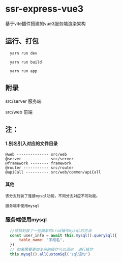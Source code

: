 
# ssr-express-vue3
基于vite插件搭建的vue3服务端渲染架构


## 运行、打包

```本地运行
  yarn run dev
```
```构建
  yarn run build
```
```启动
  yarn run app
```

## 附录

src/server 服务端

src/web    前端

## 注：
 #### 1.别名引入对应的文件目录

 ```
 @web -------------- src/web
 @server ----------- src/server
 @framework -------- framework
 @router ----------- src/router
 @apiCall ---------- src/web/common/apiCall
 
 ```

 #### 其他
 ```
该分支封装了连接mysql功能，不同分支对应不同功能。

服务端中使用mysql
 ```

### 服务端使用mysql
```javascript
  //项目封装了一些简单的crud操作mysql的方法
  const user_info = await this.mysql().querySql({
      table_name: "字段名",
  })
  // 如果需要更加复杂的操作可以调用  进行操作
  this.mysql().allCustomSql('sql语句')
  
```